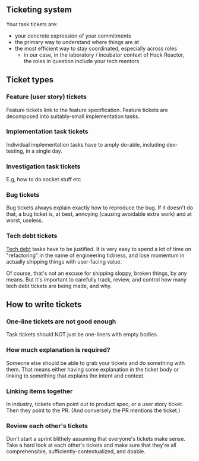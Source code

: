 ## Ticketing system

Your task tickets are:

* your concrete expression of your commitments
* the primary way to understand where things are at
* the most efficient way to stay coordinated, especially across roles
	* in our case, in the laboratory / incubator context of Hack Reactor, the roles in question include your tech mentors

## Ticket types

### Feature (user story) tickets

Feature tickets link to the feature specification. 
Feature tickets are decomposed into suitably-small implementation tasks. 

### Implementation task tickets
Individual implementation tasks have to amply do-able, including dev-testing, in a single day.

### Investigation task tickets
E.g, how to do socket stuff etc

### Bug tickets
Bug tickets always explain exactly how to reproduce the bug. If it doesn't do that, a bug ticket is, at best, annoying (causing avoidable extra work) and at worst, useless.

### Tech debt tickets

[Tech debt](?id=tech_debt) tasks have to be justified. It is very easy to spend a lot of time on "refactoring" in the name of engineering tidiness, and lose momentum in actually shipping things with user-facing value.

Of course, that's not an excuse for shipping sloppy, broken things, by any means. But it's important to carefully track, review, and control how many tech debt tickets are being made, and why.

## How to write tickets

### One-line tickets are not good enough

Task tickets should NOT just be one-liners with empty bodies.

### How much explanation is required? 

Someone else should be able to grab your tickets and do something with them. That means either having some explanation in the ticket body or linking to something that explains the intent and context.

### Linking items together

In industry, tickets often point out to product spec, or a user story ticket. Then they point to the PR. (And conversely the PR mentions the ticket.)

### Review each other's tickets

Don't start a sprint blithely assuming that everyone's tickets make sense. Take a hard look at each other's tickets and make sure that they're all comprehensible, sufficiently-contextualized, and doable.
